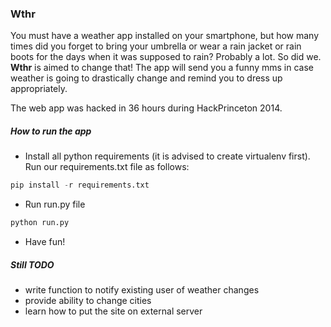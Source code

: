 ### Wthr

You must have a weather app installed on your smartphone, but how many times did you forget to bring your umbrella or wear a rain jacket or rain boots for the days when it was supposed to rain? Probably a lot. So did we. **Wthr** is aimed to change that! The app will send you a funny mms in case weather is going to drastically change and remind you to dress up appropriately.

The web app was hacked in 36 hours during HackPrinceton 2014.

##### How to run the app  
* Install all python requirements (it is advised to create virtualenv first). Run our requirements.txt file as follows:
```python
pip install -r requirements.txt
```
* Run run.py file
```python
python run.py  
```
* Have fun!

##### Still TODO
* write function to notify existing user of weather changes
* provide ability to change cities
* learn how to put the site on external server
